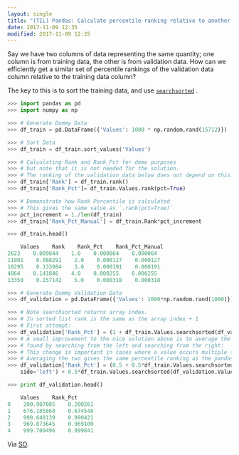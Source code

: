 ```yaml
---
layout: single
title: "(TIL) Pandas: Calculate percentile ranking relative to another column"
date: 2017-11-09 12:35
modified: 2017-11-09 12:35
---
```


Say we have two columns of data representing the same quantity;
one column is from training data, the other is from validation data.
How can we efficiently get a similar set of percentile rankings of the validation data column
relative to the training data column?

The key to this is to sort the training data, and use
[`searchsorted`](https://pandas.pydata.org/pandas-docs/version/0.18.1/generated/pandas.Series.searchsorted.html)
.

```python
>>> import pandas as pd
>>> import numpy as np

>>> # Generate Dummy Data
>>> df_train = pd.DataFrame({'Values': 1000 * np.random.rand(15712)})

>>> # Sort Data
>>> df_train = df_train.sort_values('Values')

>>> # Calculating Rank and Rank_Pct for demo purposes
>>> # but note that it is not needed for the solution.
>>> # The ranking of the validation data below does not depend on this.
>>> df_train['Rank'] = df_train.rank()
>>> df_train['Rank_Pct']= df_train.Values.rank(pct=True)

>>> # Demonstrate how Rank Percentile is calculated
>>> # This gives the same value as `.rank(pct=True)`
>>> pct_increment = 1./len(df_train)
>>> df_train['Rank_Pct_Manual'] = df_train.Rank*pct_increment

>>> df_train.head()

    Values    Rank    Rank_Pct    Rank_Pct_Manual
2623    0.009844    1.0    0.000064    0.000064
11981    0.088291    2.0    0.000127    0.000127
10295    0.133984    3.0    0.000191    0.000191
4864    0.141846    4.0    0.000255    0.000255
13350    0.157142    5.0    0.000318    0.000318

>>> # Generate Dummy Validation Data
>>> df_validation = pd.DataFrame({'Values': 1000*np.random.rand(1000)})

>>> # Note searchsorted returns array index.
>>> # In sorted list rank is the same as the array index + 1
>>> # First attempt:
>>> df_validation['Rank_Pct'] = (1 + df_train.Values.searchsorted(df_validation.Values))*pct_increment
>>> # A small improvement to the nice solution above is to average the positions
>>> # found by searching from the left and searching from the right:
>>> # This change is important in cases where a value occurs multiple times.
>>> # Averaging the two gives the same percentile ranking as the pandas .rank(pct=True) routine.
>>> df_validation['Rank_Pct'] = (0.5 + 0.5*df_train.Values.searchsorted(df_validation.Values,
    side='left') + 0.5*df_train.Values.searchsorted(df_validation.Values, side='right'))*pct_increment

>>> print df_validation.head()

    Values    Rank_Pct
0    200.907085    0.200261
1    676.185868    0.674548
2    990.648139    0.990421
3    969.873645    0.969100
4    999.709496    0.999841
```

Via [SO](https://stackoverflow.com/a/43147486/1257318).
